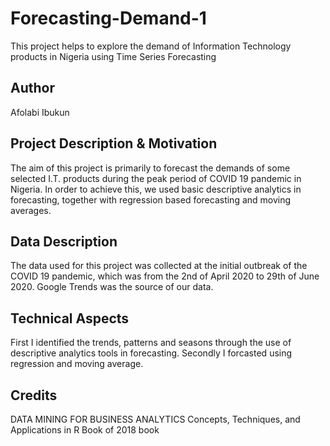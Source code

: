 # Forecasting-Demand-1
This project helps to explore the demand of Information Technology products in Nigeria using Time Series Forecasting

Author 
-----------------------
Afolabi Ibukun


Project Description & Motivation
--------------------------------
The aim of this project is primarily to forecast the demands of some selected I.T. products during the peak period of COVID 19 pandemic in Nigeria. In order to achieve this, we used basic descriptive analytics in forecasting, together with regression based forecasting and moving averages. 

Data Description
----------------
The data used for this project was collected at the initial outbreak of the COVID 19 pandemic, which was from the 2nd of April 2020 to 29th of June 2020.
Google Trends was the source of our data.

Technical Aspects
-----------------
First I identified the trends, patterns and seasons through the use of descriptive analytics tools in forecasting.
Secondly I forcasted using regression and moving average. 

Credits
-------
DATA MINING FOR BUSINESS ANALYTICS Concepts, Techniques, and Applications in R Book of 2018 book

